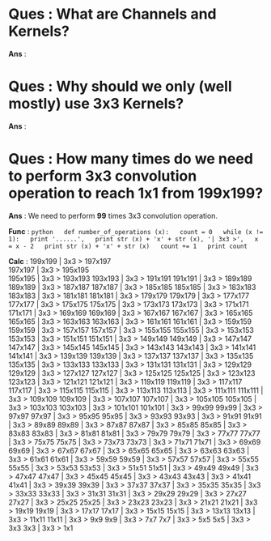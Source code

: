 # Ques : What are Channels and Kernels?
**Ans**  :


# Ques : Why should we only (well mostly) use 3x3 Kernels?
**Ans**  :


# Ques : How many times do we need to perform 3x3 convolution operation to reach 1x1 from 199x199?
**Ans**  : We need to perform **99** times 3x3 convolution operation.

**Func** : ```python  
	  def number_of_operations (x):  
	        count = 0  
	        while (x != 1):  
		        print '......',  
		        print str (x) + 'x' + str (x), '| 3x3 >',  
		        x = x - 2  
		        print str (x) + 'x' + str (x)  
		        count += 1  
	          print count  
	```

**Calc** : 199x199 | 3x3 > 197x197  
       197x197 | 3x3 > 195x195  
       195x195 | 3x3 > 193x193
       193x193 | 3x3 > 191x191
       191x191 | 3x3 > 189x189
       189x189 | 3x3 > 187x187
       187x187 | 3x3 > 185x185
       185x185 | 3x3 > 183x183
       183x183 | 3x3 > 181x181
       181x181 | 3x3 > 179x179
       179x179 | 3x3 > 177x177
       177x177 | 3x3 > 175x175
       175x175 | 3x3 > 173x173
       173x173 | 3x3 > 171x171
       171x171 | 3x3 > 169x169
       169x169 | 3x3 > 167x167
       167x167 | 3x3 > 165x165
       165x165 | 3x3 > 163x163
       163x163 | 3x3 > 161x161
       161x161 | 3x3 > 159x159
       159x159 | 3x3 > 157x157
       157x157 | 3x3 > 155x155
       155x155 | 3x3 > 153x153
       153x153 | 3x3 > 151x151
       151x151 | 3x3 > 149x149
       149x149 | 3x3 > 147x147
       147x147 | 3x3 > 145x145
       145x145 | 3x3 > 143x143
       143x143 | 3x3 > 141x141
       141x141 | 3x3 > 139x139
       139x139 | 3x3 > 137x137
       137x137 | 3x3 > 135x135
       135x135 | 3x3 > 133x133
       133x133 | 3x3 > 131x131
       131x131 | 3x3 > 129x129
       129x129 | 3x3 > 127x127
       127x127 | 3x3 > 125x125
       125x125 | 3x3 > 123x123
       123x123 | 3x3 > 121x121
       121x121 | 3x3 > 119x119
       119x119 | 3x3 > 117x117
       117x117 | 3x3 > 115x115
       115x115 | 3x3 > 113x113
       113x113 | 3x3 > 111x111
       111x111 | 3x3 > 109x109
       109x109 | 3x3 > 107x107
       107x107 | 3x3 > 105x105
       105x105 | 3x3 > 103x103
       103x103 | 3x3 > 101x101
       101x101 | 3x3 > 99x99
       99x99 | 3x3 > 97x97
       97x97 | 3x3 > 95x95
       95x95 | 3x3 > 93x93
       93x93 | 3x3 > 91x91
       91x91 | 3x3 > 89x89
       89x89 | 3x3 > 87x87
       87x87 | 3x3 > 85x85
       85x85 | 3x3 > 83x83
       83x83 | 3x3 > 81x81
       81x81 | 3x3 > 79x79
       79x79 | 3x3 > 77x77
       77x77 | 3x3 > 75x75
       75x75 | 3x3 > 73x73
       73x73 | 3x3 > 71x71
       71x71 | 3x3 > 69x69
       69x69 | 3x3 > 67x67
       67x67 | 3x3 > 65x65
       65x65 | 3x3 > 63x63
       63x63 | 3x3 > 61x61
       61x61 | 3x3 > 59x59
       59x59 | 3x3 > 57x57
       57x57 | 3x3 > 55x55
       55x55 | 3x3 > 53x53
       53x53 | 3x3 > 51x51
       51x51 | 3x3 > 49x49
       49x49 | 3x3 > 47x47
       47x47 | 3x3 > 45x45
       45x45 | 3x3 > 43x43
       43x43 | 3x3 > 41x41
       41x41 | 3x3 > 39x39
       39x39 | 3x3 > 37x37
       37x37 | 3x3 > 35x35
       35x35 | 3x3 > 33x33
       33x33 | 3x3 > 31x31
       31x31 | 3x3 > 29x29
       29x29 | 3x3 > 27x27
       27x27 | 3x3 > 25x25
       25x25 | 3x3 > 23x23
       23x23 | 3x3 > 21x21
       21x21 | 3x3 > 19x19
       19x19 | 3x3 > 17x17
       17x17 | 3x3 > 15x15
       15x15 | 3x3 > 13x13
       13x13 | 3x3 > 11x11
       11x11 | 3x3 > 9x9
       9x9 | 3x3 > 7x7
       7x7 | 3x3 > 5x5
       5x5 | 3x3 > 3x3
       3x3 | 3x3 > 1x1

